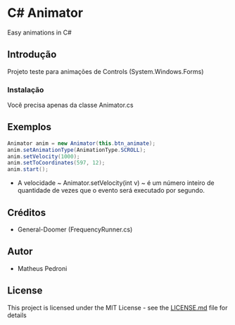 # C# Animator

Easy animations in C#

## Introdução

Projeto teste para animações de Controls (System.Windows.Forms)

### Instalação

Você precisa apenas da classe Animator.cs

## Exemplos

```c#
Animator anim = new Animator(this.btn_animate);
anim.setAnimationType(AnimationType.SCROLL);
anim.setVelocity(1000);
anim.setToCoordinates(597, 12);
anim.start();
```

* A velocidade ~ Animator.setVelocity(int v) ~ é um número inteiro de quantidade de vezes que o evento será executado por segundo.

## Créditos

* General-Doomer (FrequencyRunner.cs)

## Autor

* Matheus Pedroni

## License

This project is licensed under the MIT License - see the [LICENSE.md](LICENSE.md) file for details
